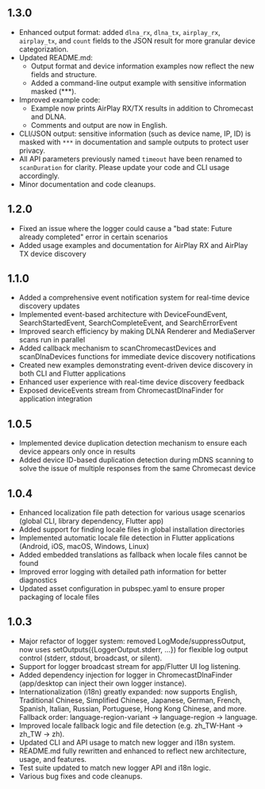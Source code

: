 ## 1.3.0

- Enhanced output format: added `dlna_rx`, `dlna_tx`, `airplay_rx`, `airplay_tx`, and `count` fields to the JSON result for more granular device categorization.
- Updated README.md:
  - Output format and device information examples now reflect the new fields and structure.
  - Added a command-line output example with sensitive information masked (***).
- Improved example code:
  - Example now prints AirPlay RX/TX results in addition to Chromecast and DLNA.
  - Comments and output are now in English.
- CLI/JSON output: sensitive information (such as device name, IP, ID) is masked with `***` in documentation and sample outputs to protect user privacy.
- All API parameters previously named `timeout` have been renamed to `scanDuration` for clarity. Please update your code and CLI usage accordingly.
- Minor documentation and code cleanups.

## 1.2.0

- Fixed an issue where the logger could cause a "bad state: Future already completed" error in certain scenarios
- Added usage examples and documentation for AirPlay RX and AirPlay TX device discovery

## 1.1.0

- Added a comprehensive event notification system for real-time device discovery updates
- Implemented event-based architecture with DeviceFoundEvent, SearchStartedEvent, SearchCompleteEvent, and SearchErrorEvent
- Improved search efficiency by making DLNA Renderer and MediaServer scans run in parallel
- Added callback mechanism to scanChromecastDevices and scanDlnaDevices functions for immediate device discovery notifications
- Created new examples demonstrating event-driven device discovery in both CLI and Flutter applications
- Enhanced user experience with real-time device discovery feedback
- Exposed deviceEvents stream from ChromecastDlnaFinder for application integration

## 1.0.5

- Implemented device duplication detection mechanism to ensure each device appears only once in results
- Added device ID-based duplication detection during mDNS scanning to solve the issue of multiple responses from the same Chromecast device


## 1.0.4

- Enhanced localization file path detection for various usage scenarios (global CLI, library dependency, Flutter app)
- Added support for finding locale files in global installation directories
- Implemented automatic locale file detection in Flutter applications (Android, iOS, macOS, Windows, Linux)
- Added embedded translations as fallback when locale files cannot be found
- Improved error logging with detailed path information for better diagnostics
- Updated asset configuration in pubspec.yaml to ensure proper packaging of locale files

## 1.0.3

- Major refactor of logger system: removed LogMode/suppressOutput, now uses setOutputs({LoggerOutput.stderr, ...}) for flexible log output control (stderr, stdout, broadcast, or silent).
- Support for logger broadcast stream for app/Flutter UI log listening.
- Added dependency injection for logger in ChromecastDlnaFinder (app/desktop can inject their own logger instance).
- Internationalization (i18n) greatly expanded: now supports English, Traditional Chinese, Simplified Chinese, Japanese, German, French, Spanish, Italian, Russian, Portuguese, Hong Kong Chinese, and more. Fallback order: language-region-variant → language-region → language.
- Improved locale fallback logic and file detection (e.g. zh_TW-Hant → zh_TW → zh).
- Updated CLI and API usage to match new logger and i18n system.
- README.md fully rewritten and enhanced to reflect new architecture, usage, and features.
- Test suite updated to match new logger API and i18n logic.
- Various bug fixes and code cleanups.

